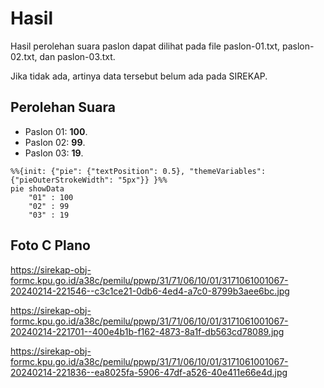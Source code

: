 # Hasil

Hasil perolehan suara paslon dapat dilihat pada file paslon-01.txt, paslon-02.txt, dan paslon-03.txt.

Jika tidak ada, artinya data tersebut belum ada pada SIREKAP.

## Perolehan Suara

 * Paslon 01: **100**.
 * Paslon 02: **99**.
 * Paslon 03: **19**.

```mermaid
%%{init: {"pie": {"textPosition": 0.5}, "themeVariables": {"pieOuterStrokeWidth": "5px"}} }%%
pie showData
    "01" : 100
    "02" : 99
    "03" : 19
```
## Foto C Plano

https://sirekap-obj-formc.kpu.go.id/a38c/pemilu/ppwp/31/71/06/10/01/3171061001067-20240214-221546--c3c1ce21-0db6-4ed4-a7c0-8799b3aee6bc.jpg

https://sirekap-obj-formc.kpu.go.id/a38c/pemilu/ppwp/31/71/06/10/01/3171061001067-20240214-221701--400e4b1b-f162-4873-8a1f-db563cd78089.jpg

https://sirekap-obj-formc.kpu.go.id/a38c/pemilu/ppwp/31/71/06/10/01/3171061001067-20240214-221836--ea8025fa-5906-47df-a526-40e411e66e4d.jpg
